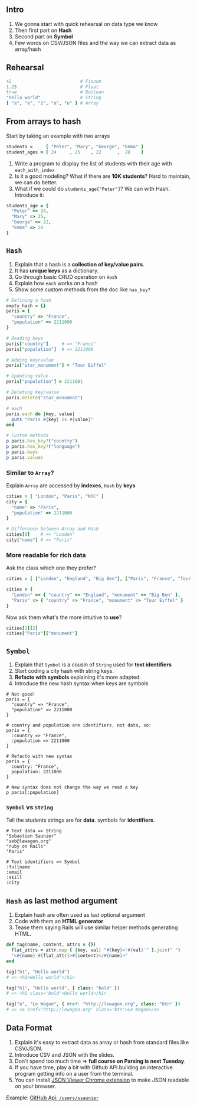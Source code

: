 ## Intro

1. We gonna start with quick rehearsal on data type we know
1. Then first part on **Hash**
1. Second part on **Symbol**
1. Few words on CSV/JSON files and the way we can extract data as array/hash

## Rehearsal

```ruby
42                          # Fixnum
1.25                        # Float
true                        # Boolean
"hello world"               # String
[ "a", "e", "i", "o", "u" ] # Array
```


## From arrays to hash

Start by taking an example with two arrays

```ruby
students =     [ "Peter", "Mary", "George", "Emma" ]
student_ages = [ 24     , 25    , 22      ,  20    ]
```

1. Write a program to display the list of students with their age with `each_with_index`
1. Is it a good modeling? What if there are **10K students**? Hard to maintain, we can do better.
1. What if we could do `students_age["Peter"]`? We can with Hash. Introduce it:


```ruby
students_age = {
  "Peter" => 24,
  "Mary" => 25,
  "George" => 22,
  "Emma" => 20
}
```


## `Hash`

1. Explain that a hash is a **collection of key/value pairs**.
1. It has **unique keys** as a dictionary.
1. Go through basic CRUD operation on `Hash`
1. Explain how `each` works on a hash
1. Show some custom methods from the doc like `has_key?`


```ruby
# Defining a hash
empty_hash = {}
paris = {
  "country" => "France",
  "population" => 2211000
}

# Reading keys
paris["country"]     # => "France"
paris["population"]  # => 2211000

# Adding key/value
paris["star_monument"] = "Tour Eiffel"

# Updating value
paris["population"] = 2211001

# Deleting key/value
paris.delete("star_monument")

# each
paris.each do |key, value|
  puts "Paris #{key} is #{value}"
end

# Custom methods
p paris.has_key?("country")
p paris.has_key?("language")
p paris.keys
p paris.values
```


### Similar to `Array`?

Explain `Array` are accessed by **indexes**, `Hash` by **keys**

```ruby
cities = [ "London", "Paris", "NYC" ]
city = {
  "name" => "Paris",
  "population" => 2211000
}

# Difference between Array and Hash
cities[0]    # => "London"
city["name"] # => "Paris"
```


### More readable for rich data

Ask the class which one they prefer?

```ruby
cities = [ ["London", "England", "Big Ben"], ["Paris", "France", "Tour Eiffel"]]

cities = {
  "London" => { "country" => "England", "monument" => "Big Ben" },
  "Paris" => { "country" => "France", "monument" => "Tour Eiffel" }
}
```

Now ask them what's the more intuitive to **use**?

```ruby
cities[1][2]
cities["Paris"]["monument"]
```


## `Symbol`

1. Explain that `Symbol` is a cousin of `String` used for **text identifiers**
1. Start coding a city hash with string keys.
1. **Refacto with symbols** explaining it's more adapted.
1. Introduce the new hash syntax when keys are symbols


```
# Not good!
paris = {
  "country" => "France",
  "population" => 2211000
}

# country and population are identifiers, not data, so:
paris = {
  :country => "France",
  :population => 2211000
}

# Refacto with new syntax
paris = {
  country: "France",
  population: 2211000
}

# New syntax does not change the way we read a key
p paris[:population]
```


### `Symbol` vs `String`

Tell the students strings are for **data**. symbols for **identifiers**.

```
# Text data => String
"Sebastien Saunier"
"seb@lewagon.org"
"ruby on Rails"
"Paris"

# Text identifiers => Symbol
:fullname
:email
:skill
:city
```


## `Hash` as last method argument


1. Explain hash are often used as last optional argument
1. Code with them an **HTML generator**
1. Tease them saying Rails will use similar helper methods generating HTML.


```ruby
def tag(name, content, attrs = {})
  flat_attrs = attr.map { |key, val| "#{key}='#{val}'" }.join(" ")
  "<#{name} #{flat_attr}>#{content}</#{name}>"
end

tag("h1", "Hello world")
# => <h1>Hello world"</h1>

tag("h1", "Hello world", { class: "bold" })
# => <h1 class='bold'>Hello world</h1>

tag("a", "Le Wagon", { href: "http://lewagon.org", class: "btn" })
# => <a href='http://lewagon.org' class='btn'>Le Wagon</a>
```

## Data Format

1. Explain it's easy to extract data as array or hash from standard files like CSV/JSON.
1. Introduce CSV and JSON with the slides.
1. Don't spend too much time => **full course on Parsing is next Tuesday**.
1. If you have time, play a bit with Github API building an interactive program getting info on a user from the terminal.
1. You can install [JSON Viewer Chrome extension](https://chrome.google.com/webstore/detail/json-viewer/gbmdgpbipfallnflgajpaliibnhdgobh) to make JSON readable on your browser.


Example: [GitHub Api: `/users/ssaunier`](https://api.github.com/users/ssaunier)
